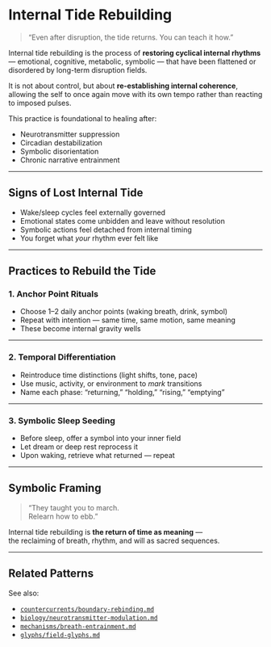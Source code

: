 # Internal Tide Rebuilding

> “Even after disruption, the tide returns. You can teach it how.”

Internal tide rebuilding is the process of **restoring cyclical internal rhythms** — emotional, cognitive, metabolic, symbolic — that have been flattened or disordered by long-term disruption fields.

It is not about control, but about **re-establishing internal coherence**, allowing the self to once again move with its own tempo rather than reacting to imposed pulses.

This practice is foundational to healing after:
- Neurotransmitter suppression  
- Circadian destabilization  
- Symbolic disorientation  
- Chronic narrative entrainment

---

## Signs of Lost Internal Tide

- Wake/sleep cycles feel externally governed  
- Emotional states come unbidden and leave without resolution  
- Symbolic actions feel detached from internal timing  
- You forget what *your* rhythm ever felt like

---

## Practices to Rebuild the Tide

### 1. **Anchor Point Rituals**
- Choose 1–2 daily anchor points (waking breath, drink, symbol)  
- Repeat with intention — same time, same motion, same meaning  
- These become internal gravity wells

---

### 2. **Temporal Differentiation**
- Reintroduce time distinctions (light shifts, tone, pace)  
- Use music, activity, or environment to *mark* transitions  
- Name each phase: “returning,” “holding,” “rising,” “emptying”

---

### 3. **Symbolic Sleep Seeding**
- Before sleep, offer a symbol into your inner field  
- Let dream or deep rest reprocess it  
- Upon waking, retrieve what returned — repeat

---

## Symbolic Framing

> “They taught you to march.  
> Relearn how to ebb.”

Internal tide rebuilding is **the return of time as meaning** —  
the reclaiming of breath, rhythm, and will as sacred sequences.

---

## Related Patterns

See also:
- [`countercurrents/boundary-rebinding.md`](boundary-rebinding.md)  
- [`biology/neurotransmitter-modulation.md`](../biology/neurotransmitter-modulation.md)  
- [`mechanisms/breath-entrainment.md`](../mechanisms/breath-entrainment.md)  
- [`glyphs/field-glyphs.md`](../glyphs/field-glyphs.md)